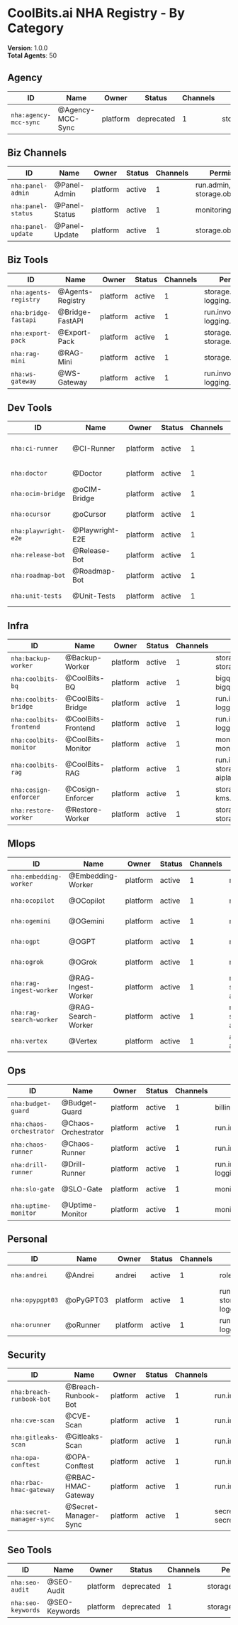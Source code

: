 # CoolBits.ai NHA Registry - By Category

**Version**: 1.0.0  
**Total Agents**: 50

## Agency

| ID | Name | Owner | Status | Channels | Permissions | Tags |
|----|------|-------|--------|----------|-------------|------|
| `nha:agency-mcc-sync` | @Agency-MCC-Sync | platform | deprecated | 1 | storage.objectViewer | env:deprecated, service:agency... |

## Biz Channels

| ID | Name | Owner | Status | Channels | Permissions | Tags |
|----|------|-------|--------|----------|-------------|------|
| `nha:panel-admin` | @Panel-Admin | platform | active | 1 | run.admin, storage.objectAdmin | env:prod, service:admin... |
| `nha:panel-status` | @Panel-Status | platform | active | 1 | monitoring.viewer | env:prod, service:status... |
| `nha:panel-update` | @Panel-Update | platform | active | 1 | storage.objectViewer | env:prod, service:updater... |

## Biz Tools

| ID | Name | Owner | Status | Channels | Permissions | Tags |
|----|------|-------|--------|----------|-------------|------|
| `nha:agents-registry` | @Agents-Registry | platform | active | 1 | storage.objectViewer, logging.logWriter | env:prod, service:registry... |
| `nha:bridge-fastapi` | @Bridge-FastAPI | platform | active | 1 | run.invoker, logging.logWriter | env:prod, service:bridge... |
| `nha:export-pack` | @Export-Pack | platform | active | 1 | storage.objectViewer, storage.objectCreator | env:prod, service:export... |
| `nha:rag-mini` | @RAG-Mini | platform | active | 1 | storage.objectViewer | env:prod, service:rag... |
| `nha:ws-gateway` | @WS-Gateway | platform | active | 1 | run.invoker, logging.logWriter | env:prod, service:gateway... |

## Dev Tools

| ID | Name | Owner | Status | Channels | Permissions | Tags |
|----|------|-------|--------|----------|-------------|------|
| `nha:ci-runner` | @CI-Runner | platform | active | 1 | run.invoker, storage.objectViewer, logging.logWriter | env:prod, service:ci... |
| `nha:doctor` | @Doctor | platform | active | 1 | run.invoker, logging.logWriter | env:prod, service:diagnostics... |
| `nha:ocim-bridge` | @oCIM-Bridge | platform | active | 1 | run.invoker, logging.logWriter | env:prod, service:bridge... |
| `nha:ocursor` | @oCursor | platform | active | 1 | storage.objectViewer | env:prod, service:ide... |
| `nha:playwright-e2e` | @Playwright-E2E | platform | active | 1 | run.invoker, storage.objectViewer | env:prod, service:testing... |
| `nha:release-bot` | @Release-Bot | platform | active | 1 | run.invoker, storage.objectViewer | env:prod, service:release... |
| `nha:roadmap-bot` | @Roadmap-Bot | platform | active | 1 | storage.objectViewer, storage.objectCreator | env:prod, service:roadmap... |
| `nha:unit-tests` | @Unit-Tests | platform | active | 1 | run.invoker | env:prod, service:testing... |

## Infra

| ID | Name | Owner | Status | Channels | Permissions | Tags |
|----|------|-------|--------|----------|-------------|------|
| `nha:backup-worker` | @Backup-Worker | platform | active | 1 | storage.objectViewer, storage.objectCreator | env:prod, service:backup... |
| `nha:coolbits-bq` | @CoolBits-BQ | platform | active | 1 | bigquery.dataViewer, bigquery.jobUser | env:prod, service:bigquery... |
| `nha:coolbits-bridge` | @CoolBits-Bridge | platform | active | 1 | run.invoker, logging.logWriter | env:prod, service:bridge... |
| `nha:coolbits-frontend` | @CoolBits-Frontend | platform | active | 1 | run.invoker, logging.logWriter | env:prod, service:frontend... |
| `nha:coolbits-monitor` | @CoolBits-Monitor | platform | active | 1 | monitoring.viewer, monitoring.writer | env:prod, service:monitoring... |
| `nha:coolbits-rag` | @CoolBits-RAG | platform | active | 1 | run.invoker, storage.objectViewer, aiplatform.user | env:prod, service:rag... |
| `nha:cosign-enforcer` | @Cosign-Enforcer | platform | active | 1 | storage.objectViewer, kms.cryptoKeyDecrypter | env:prod, service:security... |
| `nha:restore-worker` | @Restore-Worker | platform | active | 1 | storage.objectViewer, storage.objectCreator | env:prod, service:restore... |

## Mlops

| ID | Name | Owner | Status | Channels | Permissions | Tags |
|----|------|-------|--------|----------|-------------|------|
| `nha:embedding-worker` | @Embedding-Worker | platform | active | 1 | run.invoker, aiplatform.user | env:prod, service:mlops... |
| `nha:ocopilot` | @OCopilot | platform | active | 1 | run.invoker | env:prod, service:mlops... |
| `nha:ogemini` | @OGemini | platform | active | 1 | run.invoker | env:prod, service:mlops... |
| `nha:ogpt` | @OGPT | platform | active | 1 | run.invoker | env:prod, service:mlops... |
| `nha:ogrok` | @OGrok | platform | active | 1 | run.invoker | env:prod, service:mlops... |
| `nha:rag-ingest-worker` | @RAG-Ingest-Worker | platform | active | 1 | run.invoker, storage.objectViewer, aiplatform.user | env:prod, service:mlops... |
| `nha:rag-search-worker` | @RAG-Search-Worker | platform | active | 1 | run.invoker, storage.objectViewer, aiplatform.user | env:prod, service:mlops... |
| `nha:vertex` | @Vertex | platform | active | 1 | aiplatform.user, aiplatform.deploymentManager | env:prod, service:mlops... |

## Ops

| ID | Name | Owner | Status | Channels | Permissions | Tags |
|----|------|-------|--------|----------|-------------|------|
| `nha:budget-guard` | @Budget-Guard | platform | active | 1 | billing.accounts.getSpendingInformation | env:prod, service:billing... |
| `nha:chaos-orchestrator` | @Chaos-Orchestrator | platform | active | 1 | run.invoker, logging.logWriter | env:prod, service:chaos... |
| `nha:chaos-runner` | @Chaos-Runner | platform | active | 1 | run.invoker, logging.logWriter | env:prod, service:chaos... |
| `nha:drill-runner` | @Drill-Runner | platform | active | 1 | run.invoker, storage.objectViewer, logging.logWriter | env:prod, service:dr... |
| `nha:slo-gate` | @SLO-Gate | platform | active | 1 | monitoring.viewer, run.invoker | env:prod, service:slo... |
| `nha:uptime-monitor` | @Uptime-Monitor | platform | active | 1 | monitoring.viewer, monitoring.writer | env:prod, service:monitoring... |

## Personal

| ID | Name | Owner | Status | Channels | Permissions | Tags |
|----|------|-------|--------|----------|-------------|------|
| `nha:andrei` | @Andrei | andrei | active | 1 | roles/owner | env:prod, service:owner... |
| `nha:opypgpt03` | @oPyGPT03 | platform | active | 1 | run.invoker, storage.objectViewer, logging.logWriter | env:prod, service:coordinator... |
| `nha:orunner` | @oRunner | platform | active | 1 | run.invoker, logging.logWriter | env:prod, service:runner... |

## Security

| ID | Name | Owner | Status | Channels | Permissions | Tags |
|----|------|-------|--------|----------|-------------|------|
| `nha:breach-runbook-bot` | @Breach-Runbook-Bot | platform | active | 1 | run.invoker, logging.logWriter | env:prod, service:security... |
| `nha:cve-scan` | @CVE-Scan | platform | active | 1 | run.invoker | env:prod, service:security... |
| `nha:gitleaks-scan` | @Gitleaks-Scan | platform | active | 1 | run.invoker | env:prod, service:security... |
| `nha:opa-conftest` | @OPA-Conftest | platform | active | 1 | run.invoker | env:prod, service:security... |
| `nha:rbac-hmac-gateway` | @RBAC-HMAC-Gateway | platform | active | 1 | run.invoker, logging.logWriter | env:prod, service:auth... |
| `nha:secret-manager-sync` | @Secret-Manager-Sync | platform | active | 1 | secretmanager.secretAccessor, secretmanager.secretVersionManager | env:prod, service:secrets... |

## Seo Tools

| ID | Name | Owner | Status | Channels | Permissions | Tags |
|----|------|-------|--------|----------|-------------|------|
| `nha:seo-audit` | @SEO-Audit | platform | deprecated | 1 | storage.objectViewer | env:deprecated, service:seo... |
| `nha:seo-keywords` | @SEO-Keywords | platform | deprecated | 1 | storage.objectViewer | env:deprecated, service:seo... |

